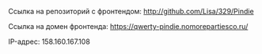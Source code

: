 Ссылка на репозиторий с фронтендом: http://github.com/Lisa/329/Pindie

Ссылка на домен фронтенда: https://qwerty-pindie.nomorepartiesco.ru/

IP-адрес: 158.160.167.108
